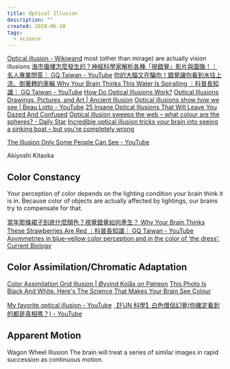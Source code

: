 ```yaml
---
title: Optical Illusion
description: ""
created: 2019-06-20
tags:
  - science
---
```


[Optical illusion - Wikiwand](https://www.wikiwand.com/en/Optical_illusion) most (other than mirage) are actually vision illusions
[海市蜃樓怎麼發生的？神經科學家解析各種「視錯覺」影片與圖像！｜名人專業問答｜ GQ Taiwan - YouTube](https://www.youtube.com/watch?v=gr4WZgo3dbc)
[你的大腦又在騙你！錯覺讓你看到水往上流、倒著轉的車輪 Why Your Brain Thinks This Water Is Spiralling ｜科普長知識｜ GQ Taiwan - YouTube](https://www.youtube.com/watch?v=akCWvq2zlTs)
[How Do Optical Illusions Work?](https://www.verywellmind.com/optical-illusions-4020333)
[Optical Illusions Drawings, Pictures, and Art | Ancient Illusion](https://www.popularmechanics.com/science/amp31941876/ancient-optical-illusions/)
[Optical illusions show how we see | Beau Lotto - YouTube](https://www.youtube.com/watch?v=mf5otGNbkuc)
[25 Insane Optical Illusions That Will Leave You Dazed And Confused](https://list25.com/25-incredible-optical-illusions/)
[Optical illusion sweeps the web – what colour are the spheres? - Daily Star](https://www.dailystar.co.uk/real-life/791813/Optical-illusion-brainteaser-viral-colour-spheres-David-Novick-Twitter/amp)
[Incredible optical illusion tricks your brain into seeing a sinking boat – but you're completely wrong](https://www.thesun.co.uk/tech/9658789/optical-illusion-sinking-boat-wrong-trick/amp)

[The Illusion Only Some People Can See - YouTube](https://www.youtube.com/watch?v=dBap_Lp-0oc)

Akiyoshi Kitaoka

## Color Constancy

Your perception of color depends on the lighting condition your brain think it is in. Because color of objects are actually affected by lightings, our brains try to compensate for that.

[當年那條裙子到底什麼顏色？視覺錯覺如何產生？ Why Your Brain Thinks These Strawberries Are Red ｜科普長知識｜ GQ Taiwan - YouTube](https://www.youtube.com/watch?v=saLz0OlmBJo)
[Asymmetries in blue–yellow color perception and in the color of ‘the dress’: Current Biology](<https://www.cell.com/current-biology/fulltext/S0960-9822(15)00542-4>)

## Color Assimilation/Chromatic Adaptation

[Color Assimilation Grid Illusion | Øyvind Kolås on Patreon](https://www.patreon.com/posts/color-grid-28734535)
[This Photo Is Black And White. Here's The Science That Makes Your Brain See Colour](https://www.sciencealert.com/crazy-optical-illusion-makes-your-brain-see-colour-in-a-black-and-white-photo)

[My favorite optical illusion - YouTube](https://www.youtube.com/watch?v=QK-9abhGexQ)
[【FUN 科學】白色僧侶幻覺(你確定看到的都是真相嗎？) - YouTube](https://www.youtube.com/watch?v=-MfGfX__7Mw)

## Apparent Motion

Wagon Wheel Illusion
The brain will treat a series of similar images in rapid succession as continuous motion.
